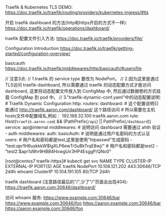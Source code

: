 
Traefik & Kubernetes TLS DEMO:
https://doc.traefik.io/traefik/routing/providers/kubernetes-ingress/#tls

开启 traefik dashboard 的方法(http和https开启的方式不一样):
https://doc.traefik.io/traefik/operations/dashboard/

traefik 配置文件引入方法:
https://doc.traefik.io/traefik/providers/file/

Configuration Introduction
https://doc.traefik.io/traefik/getting-started/configuration-overview/

basicauth
https://doc.traefik.io/traefik/middlewares/http/basicauth/#usersfile


// 注意3点:
// 1.traefik 的 service type 要改为 NodePort。
// 2.因为这里是通过TLS访问 traefik-dashboard, 所以需要通过 traefik 的动态配置方式才能访问 dashboard, 这里将动态配置文件放入到 ConfigMap 中, 然后通过数据卷的方式挂载 ConfigMap 到 pod 中。
// 3."traefik-dynamic-conf.yaml"中的动态配置说明:
    # Traefik Dynamic Configuration
    http:
      routers:
        dashboard:
          # 这个配置说明只能通过 http://traefik.aaron.com/dashboard/ 这个路径访问
          # 所以需要在主机hosts文件中配置域名,例如： 192.168.32.100  traefik.aaron.com
          rule: Host(`traefik.aaron.com`) && (PathPrefix(`/api`) || PathPrefix(`/dashboard`))
          service: api@internal
          middlewares:
            # 说明访问 dashboard 需要通过 ahth 验证
            - auth
      middlewares:
        auth:
          basicAuth:
            # 说明是通过用户名密码的方式认证            
            users:
              # 用户名和密码都是test,这里是使用"htpasswd"生成密码
              - "test:$apr1$H6uskkkW$IgXLP6ewTrSuBkTrqE8wj/"
              # 用户名和密码都是test2
              - "test2:$apr1$d9hr9HBB$4HxwgUir3HP4EsggP/QNo0"


[root@centos7 traefik-https]# kubectl get svc
NAME         TYPE        CLUSTER-IP       EXTERNAL-IP   PORT(S)         AGE
traefik      NodePort    10.108.121.202   <none>        443:30646/TCP   2d4h
whoami       ClusterIP   10.104.191.105   <none>        80/TCP          2d4h

traefik dashboard (注意路径最后的"/",少了"/"页面会出现404):       
    https://traefik.aaron.com:30646/dashboard/

访问 whoami 服务:
    https://www.example.com:30646/bar
    https://www.example.com:30646/foo
    https://aaron.example.com:30646/bar
    https://aaron.example.com:30646/foo


